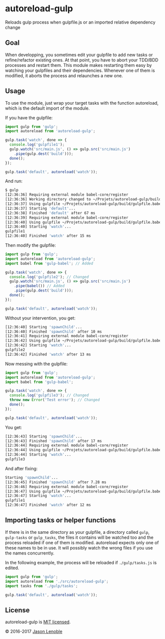 # autoreload-gulp
Reloads gulp process when gulpfile.js or an imported relative dependency change

## Goal

When developping, you sometimes edit your gulpfile to add new tasks or refine/refactor existing ones. At that point, you have to abort your TDD/BDD processes and restart them. This module makes restarting them easy by watching your gulpfiles and their dependencies. Whenever one of them is modified, it aborts the process and relaunches a new one.

## Usage

To use the module, just wrap your target tasks with the function autoreload, which is the default import of the module.

If you have the gulpfile:

```js
import gulp from 'gulp';
import autoreload from 'autoreload-gulp';

gulp.task('watch', done => {
  console.log('gulpfile1');
  gulp.watch('src/main.js', () => gulp.src('src/main.js')
    .pipe(gulp.dest('build')));
  done();
});

gulp.task('default', autoreload('watch'));
```

And run:

```bash
$ gulp
[12:36:36] Requiring external module babel-core/register
[12:36:36] Working directory changed to ~/Projets/autoreload-gulp/build
[12:36:37] Using gulpfile ~/Projets/autoreload-gulp/build/gulpfile.babel.js
[12:36:37] Starting 'default'...
[12:36:38] Finished 'default' after 67 ms
[12:36:39] Requiring external module babel-core/register
[12:36:40] Using gulpfile ~/Projets/autoreload-gulp/build/gulpfile.babel.js
[12:36:40] Starting 'watch'...
gulpfile1
[12:36:40] Finished 'watch' after 15 ms
```

Then modify the gulpfile:

```js
import gulp from 'gulp';
import autoreload from 'autoreload-gulp';
import babel from 'gulp-babel'; // Added

gulp.task('watch', done => {
  console.log('gulpfile2'); // Changed
  gulp.watch('src/main.js', () => gulp.src('src/main.js')
    .pipe(babel()) // Added
    .pipe(gulp.dest('build')));
  done();
});

gulp.task('default', autoreload('watch'));
```

Without your intervention, you get:

```bash
[12:36:40] Starting 'spawnChild'...
[12:36:40] Finished 'spawnChild' after 10 ms
[12:36:41] Requiring external module babel-core/register
[12:36:42] Using gulpfile ~/Projets/autoreload-gulp/build/gulpfile.babel.js
[12:36:42] Starting 'watch'...
gulpfile2
[12:36:42] Finished 'watch' after 13 ms
```

Now messing with the gulpfile:

```js
import gulp from 'gulp';
import autoreload from 'autoreload-gulp';
import babel from 'gulp-babel';

gulp.task('watch', done => {
  console.log('gulpfile3'); // Changed
  throw new Error('Test error'); // Changed
  done();
});

gulp.task('default', autoreload('watch'));
```

You get:

```bash
[12:36:43] Starting 'spawnChild'...
[12:36:43] Finished 'spawnChild' after 17 ms
[12:36:44] Requiring external module babel-core/register
[12:36:44] Using gulpfile ~/Projets/autoreload-gulp/build/gulpfile.babel.js
[12:36:44] Starting 'watch'...
gulpfile3
```

And after fixing:

```bash
Starting 'spawnChild'...
[12:36:45] Finished 'spawnChild' after 7.28 ms
[12:36:46] Requiring external module babel-core/register
[12:36:47] Using gulpfile ~/Projets/autoreload-gulp/build/gulpfile.babel.js
[12:36:47] Starting 'watch'...
gulpfile1
[12:36:47] Finished 'watch' after 12 ms
```

## Importing tasks or helper functions

If there is in the same directory as your gulpfile, a directory called ```gulp```, ```gulp-tasks``` or ```gulp_tasks```, the files it contains will be watched too and the process reloaded if one of them is modified. autoreload expects only one of these names to be in use. It will possibly watch the wrong files if you use the names concurrently.

In the following example, the process will be reloaded if ```./gulp/tasks.js``` is edited.

```js
import gulp from 'gulp';
import autoreload from './src/autoreload-gulp';
import tasks from './gulp/tasks';

gulp.task('default', autoreload('watch'));
```

## License

autoreload-gulp is [MIT licensed](./LICENSE).

© 2016-2017 [Jason Lenoble](mailto:jason.lenoble@gmail.com)
